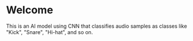 # Welcome

This is an AI model using CNN that classifies audio samples as classes like "Kick", "Snare", "Hi-hat", and so on.